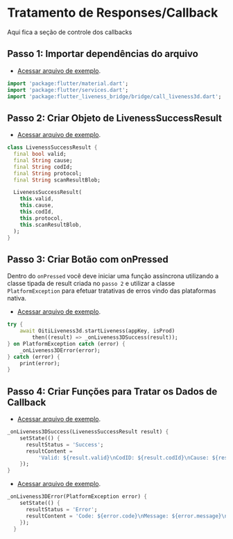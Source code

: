 # Tratamento de Responses/Callback

Aqui fica a seção de controle dos callbacks

## Passo 1: Importar dependências do arquivo

- [Acessar arquivo de exemplo](../../lib/main.dart).

```dart
import 'package:flutter/material.dart';
import 'package:flutter/services.dart';
import 'package:flutter_liveness_bridge/bridge/call_liveness3d.dart';
```

## Passo 2: Criar Objeto de LivenessSuccessResult

- [Acessar arquivo de exemplo](../../lib/main.dart).

```dart
class LivenessSuccessResult {
  final bool valid;
  final String cause;
  final String codId;
  final String protocol;
  final String scanResultBlob;

  LivenessSuccessResult(
    this.valid,
    this.cause,
    this.codId,
    this.protocol,
    this.scanResultBlob,
  );
}
```

## Passo 3: Criar Botão com onPressed

Dentro do `onPressed` você deve iniciar uma função assíncrona utilizando a classe tipada de result criada no `passo 2` e utilizar a classe `PlatformException` para efetuar tratativas de erros vindo das plataformas nativa.

- [Acessar arquivo de exemplo](../../lib/main.dart).

```dart
try {
    await OitiLiveness3d.startLiveness(appKey, isProd)
        then((result) => _onLiveness3DSuccess(result));
} on PlatformException catch (error) {
    _onLiveness3DError(error);
} catch (error) {
    print(error);
}
```

## Passo 4: Criar Funções para Tratar os Dados de Callback

- [Acessar arquivo de exemplo](../../lib/main.dart).

```dart
_onLiveness3DSuccess(LivenessSuccessResult result) {
    setState(() {
      resultStatus = 'Success';
      resultContent =
          'Valid: ${result.valid}\nCodID: ${result.codId}\nCause: ${result.cause}\nProtocol: ${result.protocol}\nScan Result Blob: ${result.scanResultBlob}\n';
    });
}
```

- [Acessar arquivo de exemplo](../../lib/main.dart).

```dart
_onLiveness3DError(PlatformException error) {
    setState(() {
      resultStatus = 'Error';
      resultContent = 'Code: ${error.code}\nMessage: ${error.message}\n';
    });
  }
```
